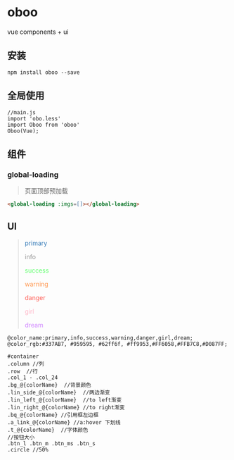 # oboo
vue components + ui

## 安装

```
npm install oboo --save
```

## 全局使用

```
//main.js
import 'obo.less'
import Oboo from 'oboo'
Oboo(Vue);
```

## 组件

### global-loading

> 页面顶部预加载

```html
<global-loading :imgs=[]></global-loading>
```

## UI

> <span style="color:#337AB7;">primary</span>
>
> <span style="color:#959595;">info</span>
>
> <span style="color:#62ff6f;">success</span>
>
> <span style="color:#ff9953;">warning</span>
>
> <span style="color:#FF6058;">danger</span>
>
> <span style="color:#FFB7C8;">girl</span>
>
> <span style="color:#D087FF;">dream</span>

```
@color_name:primary,info,success,warning,danger,girl,dream;
@color_rgb:#337AB7, #959595, #62ff6f, #ff9953,#FF6058,#FFB7C8,#D087FF;
```

```
#container
.column //列
.row  //行
.col_1 - .col_24 
.bg_@{colorName}  //背景颜色
.lin_side_@{colorName}  //两边渐变
.lin_left_@{colorName}  //to left渐变
.lin_right_@{colorName} //to right渐变
.bq_@{colorName} //引用框左边框
.a_link_@{colorName} //a:hover 下划线
.t_@{colorName}  //字体颜色
//按钮大小
.btn_l .btn_m .btn_ms .btn_s
.circle //50%
```

